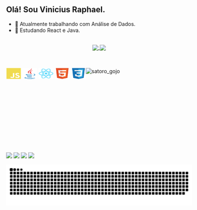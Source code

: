 ## Olá! Sou Vinicius Raphael.

- 🔭 Atualmente trabalhando com Análise de Dados.
- 🌱 Estudando React e Java.
##
<div align="center">
<a href="https://github.com/Viniciusrab">
<a href="https://github.com/Viniciusrab/github-readme-stats">
  <img height=200 align="center" src="https://github-readme-stats.vercel.app/api?username=Viniciusrab&theme=dark" />
</a>
<a href="https://github.com/Viniciusrab/convoychat">
  <img height=200 align="center" src="https://github-readme-stats.vercel.app/api/top-langs?username=Viniciusrab&layout=compact&langs_count=8&card_width=320&theme=dark" />
</a>
</div>
  
##

<div style="display: inline-block;"><br>
    <img align="center" alt="Vini-Js" height="30" width="40" src="https://raw.githubusercontent.com/devicons/devicon/master/icons/javascript/javascript-plain.svg">
    <img align="center" alt="Vini-Java" height="30" width="40" src="https://raw.githubusercontent.com/devicons/devicon/master/icons/java/java-original.svg">
    <img align="center" alt="Vini-React" height="30" width="40" src="https://raw.githubusercontent.com/devicons/devicon/master/icons/react/react-original.svg">
    <img align="center" alt="Vini-HTML" height="30" width="40" src="https://raw.githubusercontent.com/devicons/devicon/master/icons/html5/html5-original.svg">
    <img align="center" alt="Vini-CSS" height="30" width="40" src="https://raw.githubusercontent.com/devicons/devicon/master/icons/css3/css3-original.svg">
    <img style="margin-right: 10px;" align="right" height="200" src="https://sarablogs.com.br/wp-content/uploads/2024/03/204011a96ba3ca3648e3ae15ea444212-1.gif" alt="satoro_gojo">
</div>

##

<div>
    <a href="https://wa.me/553499299543"><img src="https://img.shields.io/badge/WhatsApp-25D366?style=for-the-badge&logo=whatsapp&logoColor=white" target="_blank" width="8%"></a>
    <a href="mailto: vinicius.raphael1311@gmail.com"><img src="https://img.shields.io/badge/Gmail-D14836?style=for-the-badge&logo=gmail&logoColor=white" target="_blank" width="6%"></a>
    <a href="https://br.linkedin.com/in/viniciusrab" target="_blank"><img src="https://img.shields.io/badge/-LinkedIn-x230077B5?style-for-the-badge&logo=linkedin&logoColor-white" target="_blank"></a>
    <a href="https://instagram.com/vini.bzk" target="_blank"><img src="https://img.shields.io/badge/Instagram-E4405F?style=forthebadge&logo=instagram&logoColor=white" target="_blank"></a>
</div>

![Snake animation](https://github.com/Viniciusrab/Viniciusrab/blob/output/github-contribution-grid-snake.svg)


